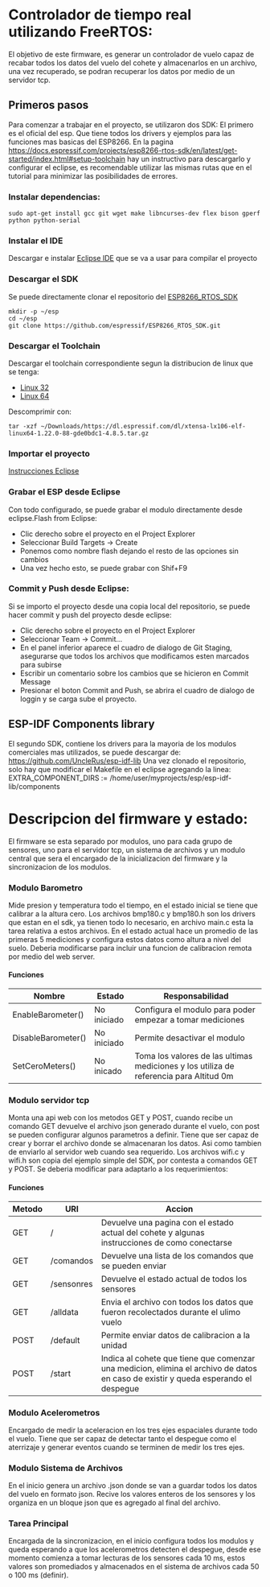 # Controlador de tiempo real utilizando FreeRTOS:
El objetivo de este firmware, es generar un controlador de vuelo capaz de recabar todos los datos del vuelo del cohete y almacenarlos en un archivo, una vez recuperado, se podran recuperar los datos por medio de un servidor tcp.

## Primeros pasos
Para comenzar a trabajar en el proyecto, se utilizaron dos SDK:
El primero es el oficial del esp. Que tiene todos los drivers y ejemplos para las funciones mas basicas del ESP8266. En la pagina
https://docs.espressif.com/projects/esp8266-rtos-sdk/en/latest/get-started/index.html#setup-toolchain
hay un instructivo para descargarlo y configurar el eclipse, es recomendable utilizar las mismas rutas que en el tutorial para minimizar las posibilidades de errores.

### Instalar dependencias:

```
sudo apt-get install gcc git wget make libncurses-dev flex bison gperf python python-serial
```
### Instalar el IDE
Descargar e instalar [Eclipse IDE](https://www.eclipse.org/downloads/) que se va a usar para compilar el proyecto
### Descargar el SDK
Se puede directamente clonar el repositorio del [ESP8266_RTOS_SDK](https://github.com/espressif/ESP8266_RTOS_SDK)
```
mkdir -p ~/esp
cd ~/esp
git clone https://github.com/espressif/ESP8266_RTOS_SDK.git
```

### Descargar el Toolchain
Descargar el toolchain correspondiente segun la distribucion de linux que se tenga: 
* [Linux 32](https://dl.espressif.com/dl/xtensa-lx106-elf-linux32-1.22.0-92-g8facf4c-5.2.0.tar.gz)
* [Linux 64](https://dl.espressif.com/dl/xtensa-lx106-elf-linux64-1.22.0-92-g8facf4c-5.2.0.tar.gz)

Descomprimir con:
```
tar -xzf ~/Downloads/https://dl.espressif.com/dl/xtensa-lx106-elf-linux64-1.22.0-88-gde0bdc1-4.8.5.tar.gz
```

### Importar el proyecto
[Instrucciones Eclipse](https://github.com/espressif/ESP8266_RTOS_SDK/blob/master/docs/en/get-started/eclipse-setup.rst)

### Grabar el ESP desde Eclipse
Con todo configurado, se puede grabar el modulo directamente desde eclipse.Flash from Eclipse:

* Clic derecho sobre el proyecto en el Project Explorer
* Seleccionar Build Targets -> Create
* Ponemos como nombre flash dejando el resto de las opciones sin cambios
* Una vez hecho esto, se puede grabar con Shif+F9

### Commit y Push desde Eclipse:
Si se importo el proyecto desde una copia local del repositorio, se puede hacer commit y push del proyecto desde eclipse:
* Clic derecho sobre el proyecto en el Project Explorer
* Seleccionar Team -> Commit...
* En el panel inferior aparece el cuadro de dialogo de Git Staging, asegurarse que todos los archivos que modificamos esten marcados para subirse
* Escribir un comentario sobre los cambios que se hicieron en Commit Message
* Presionar el boton Commit and Push, se abrira el cuadro de dialogo de loggin y se carga sube el proyecto.

## ESP-IDF Components library
El segundo SDK, contiene los drivers para la mayoria de los modulos comerciales mas utilizados, se puede descargar de:
https://github.com/UncleRus/esp-idf-lib
Una vez clonado el repositorio, solo hay que modificar el Makefile en el eclipse agregando la linea:
EXTRA_COMPONENT_DIRS := /home/user/myprojects/esp/esp-idf-lib/components


# Descripcion del firmware y estado:
El firmware se esta separado por modulos, uno para cada grupo de sensores, uno para el servidor tcp, un sistema de archivos y un modulo central que sera el encargado de la inicializacion del firmware y la sincronizacion de los modulos.

### Modulo Barometro
Mide presion y temperatura todo el tiempo, en el estado inicial se tiene que calibrar a la altura cero.
Los archivos bmp180.c y bmp180.h son los drivers que estan en el sdk, ya tienen todo lo necesario, en archivo main.c esta la tarea relativa a estos archivos. En el estado actual hace un promedio de las primeras 5 mediciones  y configura estos datos como altura a nivel del suelo. Deberia modificarse para incluir una funcion de calibracion remota por medio del web server.
#### Funciones
| Nombre| Estado| Responsabilidad|
| ----- | ---- | ---- |
| EnableBarometer() | No iniciado | Configura el modulo para poder empezar a tomar mediciones |
| DisableBarometer() | No iniciado | Permite desactivar el modulo |
| SetCeroMeters() | No inicado | Toma los valores de las ultimas mediciones y los utiliza de referencia para Altitud 0m|

### Modulo servidor tcp
Monta una api web con los metodos GET y POST, cuando recibe un comando GET devuelve el archivo json generado durante el vuelo, con post se pueden configurar algunos parametros a definir.
Tiene que ser capaz de crear y borrar el archivo donde se almacenaran los datos. Asi como tambien de enviarlo al servidor web cuando sea requerido.
Los archivos wifi.c y wifi.h son copia del ejemplo simple del SDK, por contesta a comandos GET y POST. Se deberia modificar para adaptarlo a los requerimientos:

#### Funciones
| Metodo| URI| Accion|
| ----- | ---- | ---- |
| GET | / | Devuelve una pagina con el estado actual del cohete y algunas instrucciones de como conectarse |
| GET | /comandos | Devuelve una lista de los comandos que se pueden enviar |
| GET | /sensonres | Devuelve el estado actual de todos los sensores |
| GET | /alldata | Envia el archivo con todos los datos que fueron recolectados durante el ulimo vuelo |
| POST | /default | Permite enviar datos de calibracion a la unidad |
| POST | /start | Indica al cohete que tiene que comenzar una medicion, elimina el archivo de datos en caso de existir y queda esperando el despegue | 

### Modulo Acelerometros
Encargado de medir la aceleracion en los tres ejes espaciales durante todo el vuelo. Tiene que ser capaz de detectar tanto el despegue como el aterrizaje y generar eventos cuando se terminen de medir los tres ejes.

### Modulo Sistema de Archivos
En el inicio genera un archivo .json donde se van a guardar todos los datos del vuelo en formato json. Recive los valores enteros de los sensores y los organiza en un bloque json que es agregado al final del archivo.

### Tarea Principal
Encargada de la sincronizacion, en el inicio configura todos los modulos y queda esperando a que los acelerometros detecten el despegue, desde ese momento comienza a tomar lecturas de los sensores cada 10 ms, estos valores son promediados y almacenados en el sistema de archivos cada 50 o 100 ms (definir).
